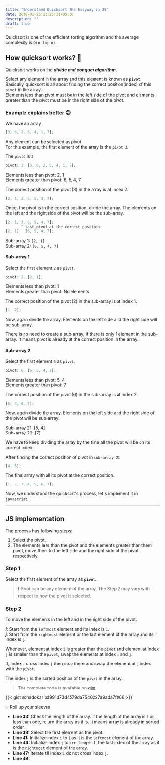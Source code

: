 ```yaml
---
title: "Understand Quicksort the Easyway in JS"
date: 2020-01-25T23:25:31+05:30
description: ""
draft: true
---
```


Quicksort is one of the efficient sorting algorithm and the average complexity is `O(n log n)`.

## How quicksort works? :thinking:

Quicksort works on the **_divide and conquer algorithm_**.

Select any element in the array and this element is known as **`pivot`**.  
Basically, quicksort is all about finding the correct position(index) of this `pivot` in the array.  
Elements less than pivot must be in the left side of the pivot and elements greater than the pivot must be in the right side of the pivot.

### Example explains better :wink:

We have an array

```js
[3, 6, 2, 5, 4, 1, 7];
```

Any element can be selected as pivot.  
For this example, the first element of the array is the `pivot` :anchor:

The `pivot` is `3`

```js
pivot: 3, [3, 6, 2, 5, 4, 1, 7];
```

Elements less than pivot: 2, 1  
Elements greater than pivot: 6, 5, 4, 7

The correct position of the pivot (3) in the array is at index 2.

```js
[2, 1, 3, 6, 5, 4, 7];
```

Once, the pivot is in the correct position, divide the array. The elements on the left and the right side of the pivot will be the sub-array.

```js
[2, 1, 3, 6, 5, 4, 7];
       ^ last pivot at the correct position
[2, 1]   [6, 5, 4, 7];
```

Sub-array 1: `[2, 1]`  
Sub-array 2: `[6, 5, 4, 7]`

#### Sub-array 1

Select the first element `2` as `pivot`.

```js
pivot: 2, [2, 1];
```

Elements less than pivot: 1  
Elements greater than pivot: No elements

The correct position of the pivot (2) in the sub-array is at index 1.

```js
[1, 2];
```

Now, again divide the array. Elements on the left side and the right side will be sub-array.

There is no need to create a sub-array, if there is only 1 element in the sub-array. It means pivot is already at the correct position in the array.

#### Sub-array 2

Select the first element `6` as `pivot`.

```js
pivot: 6, [6, 5, 4, 7];
```

Elements less than pivot: 5, 4  
Elements greater than pivot: 7

The correct position of the pivot (6) in the sub-array is at index 2.

```js
[5, 4, 6, 7];
```

Now, again divide the array. Elements on the left side and the right side of the pivot will be sub-array.

Sub-array 21: [5, 4]  
Sub-array 22: [7]

We have to keep dividing the array by the time all the pivot will be on its correct index.

After finding the correct position of pivot in `sub-array 21`

```js
[4, 5];
```

The final array with all its pivot at the correct position.

```js
[1, 2, 3, 4, 5, 6, 7];
```

Now, we understood the quicksort's process, let's implement it in `javascript`.

---

## JS implementation

The process has following steps:

1. Select the pivot.
2. The elements less than the pivot and the elements greater than them pivot, move them to the left side and the right side of the pivot respectively.

### Step 1

Select the first element of the array as **`pivot`**.

> :exclamation: Pivot can be any element of the array. The Step 2 may vary with respect to how the pivot is selected.

### Step 2

To move the elements in the left and in the right side of the pivot.

**_i_**: Start from the `leftmost` element and its index is `i`.  
**_j_**: Start from the `rightmost` element or the last element of the array and its index is `j`.

Whenever, element at index `i` is greater than the `pivot` and element at index `j` is smaller than the `pivot`, swap the elements at index `i` and `j`.

If, index `i` cross index `j` then stop there and swap the element at `j` index with the `pivot`.

The index `j` is the sorted position of the `pivot` in the array.

> The complete code is available on [gist](https://gist.github.com/schadokar/bd991d73d4579da7540227a9ada7f066).

{{< gist schadokar bd991d73d4579da7540227a9ada7f066 >}}

:bulb: Roll up your sleeves

- **Line 33:** Check the length of the array. If the length of the array is 1 or less than one, return the array as it is. It means array is already in sorted order.
- **Line 38:** Select the first element as the pivot.
- **Line 41:** Initialize index `i` to `1` as it is the `leftmost` element of the array.
- **Line 44:** Initialize index `j` to `arr.length-1`, the last index of the array as it is the `rightmost` element of the array.
- **Line 47:** Iterate till index `i` do not cross index `j`.
- **Line 49:**
